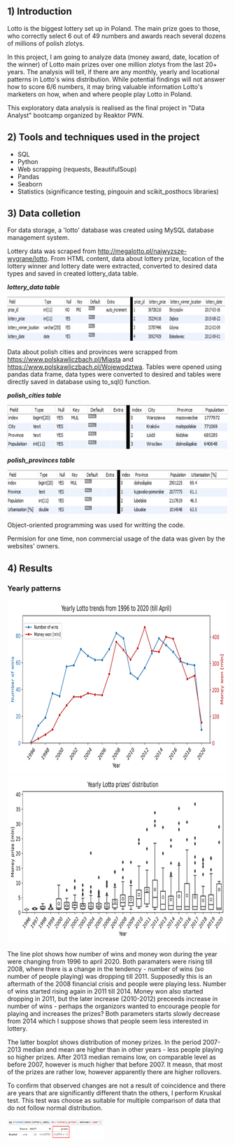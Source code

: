 ## 1) Introduction
Lotto is the biggest lottery set up in Poland. The main prize goes to those, who correctly select 6 out of 49 numbers and awards reach several dozens of millions of polish zlotys. 

In this project, I am going to analyze data (money award, date, location of the winner) of Lotto main prizes over one million zlotys from the last 20+ years. The analysis will tell, if there are any monthly, yearly and locational patterns in Lotto's wins distribution. While potential findings will not answer how to score 6/6 numbers, it may bring valuable information Lotto's marketers on how, when and where people play Lotto in Poland.


This exploratory data analysis is realised as the final project in "Data Analyst" bootcamp organized by Reaktor PWN.

## 2) Tools and techniques used in the project
* SQL
* Python
* Web scrapping (requests, BeautifulSoup)
* Pandas
* Seaborn
* Statistics (significance testing, pingouin and scikit_posthocs libraries)


## 3) Data colletion

For data storage, a 'lotto' database was created using MySQL database management system.

Lottery data was scraped from http://megalotto.pl/najwyzsze-wygrane/lotto. From HTML content, data about lottery prize, location of the lottery winner and lottery date were extracted, converted to desired data types and saved in created lottery_data table.

***lottery_data table***

<img src="images/lottery_data_sql.png" width="820" height="100">


Data about polish cities and provinces were scrapped from https://www.polskawliczbach.pl/Miasta and https://www.polskawliczbach.pl/Wojewodztwa. Tables were opened using pandas data frame, data types were converted to desired and tables were directly saved in database using to_sql() function.

***polish_cities table***

<img src="images/lottery_polish_cities.png" width="593" height="100">

***polish_provinces table***

<img src="images/lottery_polish_provinces.png" width="719" height="100">

Object-oriented programming was used for writting the code. 

Permision for one time, non commercial usage of the data was given by the websites' owners.

## 4) Results

### Yearly patterns

<img src="images/Yearly_Lotto_trends_1996-2020.png" width="800" height="400">

<img src="images/Yearly_Lotto_distribution.png" width="760" height="380">

The line plot shows how number of wins and money won during the year were changing from 1996 to april 2020. Both paramaters were rising till 2008, where there is a change in the tendency - number of wins (so number of people playing) was dropping till 2011. Supposedly this is an aftermath of the 2008 financial crisis and people were playing less. Number of wins started rising again in 2011 till 2014. Money won also started dropping in 2011, but the later increase (2010-2012) preceeds increase in number of wins - perhaps the organizors wanted to encourage people for playing and increases the prizes? Both parameters starts slowly decrease from 2014 which I suppose shows that people seem less interested in lottery.

The latter boxplot shows distribution of money prizes. In the period 2007-2013 median and mean are higher than in other years - less people playing so higher prizes. After 2013 median remains low, on comparable level as before 2007, however is much higher that before 2007. It measn, that most of the prizes are rather low, however apparently there are higher rollovers.

To confirm that observed changes are not a result of coincidence and there are years that are significantly different thatn the others, I perform Kruskal test. This test was choose as suitable for multiple comparison of data that do not follow normal distribution.

<img src="images/kruskal.png" width="219" height="50">


